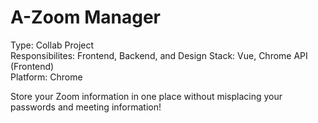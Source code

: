 # A-Zoom Manager
Type: Collab Project <br>
Responsibilites: Frontend, Backend, and Design
Stack: Vue, Chrome API (Frontend) <br>
Platform: Chrome <br>

Store your Zoom information in one place without misplacing your passwords and meeting information! 
